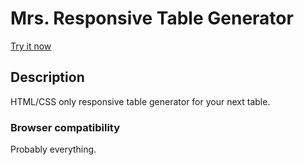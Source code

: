 Mrs. Responsive Table Generator
==============================

[Try it now](rusellgoldenberg.github.io)

## Description
HTML/CSS only responsive table generator for your next table.

### Browser compatibility
Probably everything.
